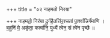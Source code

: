 +++
title = "०२ नाहमतो निरया"

+++
नाहमतो॒ निर॑या दु॒र्गहै॒तत्ति॑र॒श्चता॑ पा॒र्श्वान्निर्ग॑माणि ।  
ब॒हूनि॑ मे॒ अकृ॑ता॒ कर्त्वा॑नि॒ युध्यै॑ त्वेन॒ सं त्वे॑न पृच्छै ॥